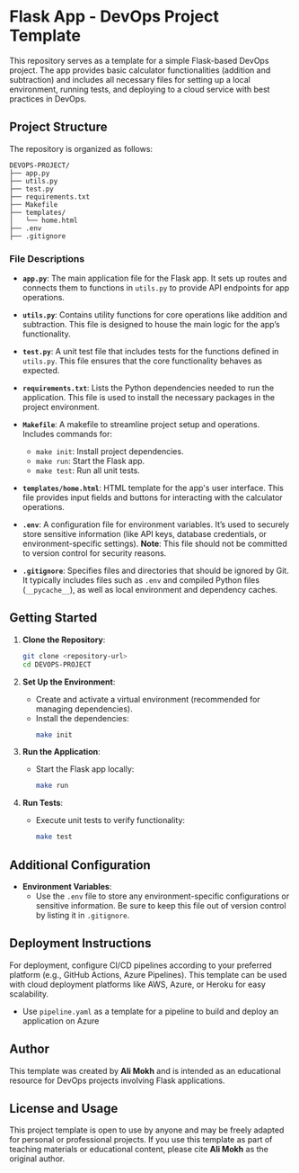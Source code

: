 # Flask App - DevOps Project Template

This repository serves as a template for a simple Flask-based DevOps project. The app provides basic calculator functionalities (addition and subtraction) and includes all necessary files for setting up a local environment, running tests, and deploying to a cloud service with best practices in DevOps.

## Project Structure

The repository is organized as follows:

```plaintext
DEVOPS-PROJECT/
├── app.py
├── utils.py
├── test.py
├── requirements.txt
├── Makefile
├── templates/
│   └── home.html
├── .env
├── .gitignore
```

### File Descriptions

- **`app.py`**: The main application file for the Flask app. It sets up routes and connects them to functions in `utils.py` to provide API endpoints for app operations.

- **`utils.py`**: Contains utility functions for core operations like addition and subtraction. This file is designed to house the main logic for the app’s functionality.

- **`test.py`**: A unit test file that includes tests for the functions defined in `utils.py`. This file ensures that the core functionality behaves as expected.

- **`requirements.txt`**: Lists the Python dependencies needed to run the application. This file is used to install the necessary packages in the project environment.

- **`Makefile`**: A makefile to streamline project setup and operations. Includes commands for:
  - `make init`: Install project dependencies.
  - `make run`: Start the Flask app.
  - `make test`: Run all unit tests.

- **`templates/home.html`**: HTML template for the app's user interface. This file provides input fields and buttons for interacting with the calculator operations.

- **`.env`**: A configuration file for environment variables. It’s used to securely store sensitive information (like API keys, database credentials, or environment-specific settings). **Note**: This file should not be committed to version control for security reasons.

- **`.gitignore`**: Specifies files and directories that should be ignored by Git. It typically includes files such as `.env` and compiled Python files (`__pycache__`), as well as local environment and dependency caches.

## Getting Started

1. **Clone the Repository**:
   ```bash
   git clone <repository-url>
   cd DEVOPS-PROJECT
   ```

2. **Set Up the Environment**:
   - Create and activate a virtual environment (recommended for managing dependencies).
   - Install the dependencies:
     ```bash
     make init
     ```

3. **Run the Application**:
   - Start the Flask app locally:
     ```bash
     make run
     ```


4. **Run Tests**:
   - Execute unit tests to verify functionality:
     ```bash
     make test
     ```

## Additional Configuration

- **Environment Variables**:
  - Use the `.env` file to store any environment-specific configurations or sensitive information. Be sure to keep this file out of version control by listing it in `.gitignore`.

## Deployment Instructions

For deployment, configure CI/CD pipelines according to your preferred platform (e.g., GitHub Actions, Azure Pipelines). This template can be used with cloud deployment platforms like AWS, Azure, or Heroku for easy scalability.
  - Use `pipeline.yaml` as a template for a pipeline to build and deploy an application on Azure

## Author

This template was created by **Ali Mokh** and is intended as an educational resource for DevOps projects involving Flask applications.

## License and Usage

This project template is open to use by anyone and may be freely adapted for personal or professional projects. If you use this template as part of teaching materials or educational content, please cite **Ali Mokh** as the original author.
